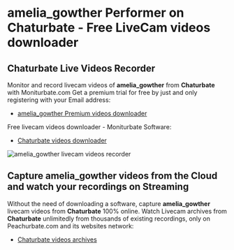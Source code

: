# amelia_gowther Performer on Chaturbate - Free LiveCam videos downloader

## Chaturbate Live Videos Recorder

Monitor and record livecam videos of **amelia_gowther** from **Chaturbate** with Moniturbate.com
Get a premium trial for free by just and only registering with your Email address:
* [amelia_gowther Premium videos downloader](https://moniturbate.com/request-demo-licence-key.html)

Free livecam videos downloader - Moniturbate Software:
* [Chaturbate videos downloader](https://moniturbate.com/moniturbate-download-software.html)

![amelia_gowther livecam videos recorder](https://peachurnet.com/templates/moniturbate-software.png)


## Capture amelia_gowther videos from the Cloud and watch your recordings on Streaming

Without the need of downloading a software, capture **amelia_gowther** livecam videos from **Chaturbate** 100% online.
Watch Livecam archives from **Chaturbate** unlimitedly from thousands of existing recordings, only on Peachurbate.com and its websites network:
* [Chaturbate videos archives](https://peachurnet.com/)